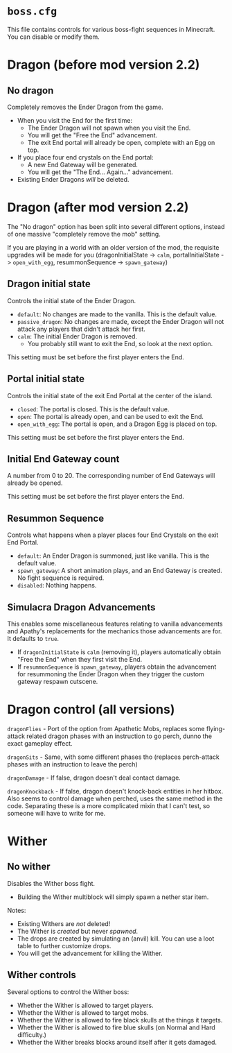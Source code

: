 # `boss.cfg`

This file contains controls for various boss-fight sequences in Minecraft. You can disable or modify them.

# Dragon (before mod version 2.2)

## No dragon

Completely removes the Ender Dragon from the game.

* When you visit the End for the first time:
	* The Ender Dragon will not spawn when you visit the End.
	* You will get the "Free the End" advancement.
	* The exit End portal will already be open, complete with an Egg on top.
* If you place four end crystals on the End portal:
	* A new End Gateway will be generated.
	* You will get the "The End... Again..." advancement.
* Existing Ender Dragons *will* be deleted.

# Dragon (after mod version 2.2)

The "No dragon" option has been split into several different options, instead of one massive "completely remove the mob" setting.

If you are playing in a world with an older version of the mod, the requisite upgrades will be made for you (dragonInitialState -> `calm`, portalInitialState -> `open_with_egg`, resummonSequence -> `spawn_gateway`)

## Dragon initial state

Controls the initial state of the Ender Dragon.

* `default`: No changes are made to the vanilla. This is the default value.
* `passive_dragon`: No changes are made, except the Ender Dragon will not attack any players that didn't attack her first.
* `calm`: The initial Ender Dragon is removed. 
  * You probably still want to exit the End, so look at the next option.

This setting must be set before the first player enters the End.

## Portal initial state

Controls the initial state of the exit End Portal at the center of the island.

* `closed`: The portal is closed. This is the default value.
* `open`: The portal is already open, and can be used to exit the End.
* `open_with_egg`: The portal is open, and a Dragon Egg is placed on top.

This setting must be set before the first player enters the End.

## Initial End Gateway count

A number from 0 to 20. The corresponding number of End Gateways will already be opened.

This setting must be set before the first player enters the End.

## Resummon Sequence

Controls what happens when a player places four End Crystals on the exit End Portal.

* `default`: An Ender Dragon is summoned, just like vanilla. This is the default value.
* `spawn_gateway`: A short animation plays, and an End Gateway is created. No fight sequence is required.
* `disabled`: Nothing happens.

## Simulacra Dragon Advancements

This enables some miscellaneous features relating to vanilla advancements and Apathy's replacements for the mechanics those advancements are for. It defaults to `true`.

* If `dragonInitialState` is `calm` (removing it), players automatically obtain "Free the End" when they first visit the End.
* If `resummonSequence` is `spawn_gateway`, players obtain the advancement for resummoning the Ender Dragon when they trigger the custom gateway respawn cutscene.

# Dragon control (all versions)

`dragonFlies` - Port of the option from Apathetic Mobs, replaces some flying-attack related dragon phases with an instruction to go perch, dunno the exact gameplay effect.

`dragonSits` - Same, with some different phases tho (replaces perch-attack phases with an instruction to leave the perch)

`dragonDamage` - If false, dragon doesn't deal contact damage.

`dragonKnockback` - If false, dragon doesn't knock-back entities in her hitbox. Also seems to control damage when perched, uses the same method in the code. Separating these is a more complicated mixin that I can't test, so someone will have to write for me.

# Wither

## No wither

Disables the Wither boss fight.

* Building the Wither multiblock will simply spawn a nether star item.

Notes:

* Existing Withers are *not* deleted!
* The Wither is *created* but never *spawned*.
* The drops are created by simulating an (anvil) kill. You can use a loot table to further customize drops.
* You will get the advancement for killing the Wither.

## Wither controls

Several options to control the Wither boss:

* Whether the Wither is allowed to target players.
* Whether the Wither is allowed to target mobs.
* Whether the Wither is allowed to fire black skulls at the things it targets.
* Whether the Wither is allowed to fire blue skulls (on Normal and Hard difficulty.)
* Whether the Wither breaks blocks around itself after it gets damaged.
